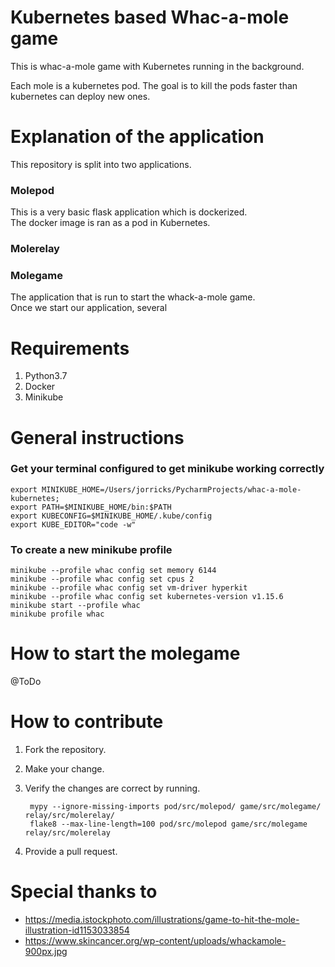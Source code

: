 # Kubernetes based Whac-a-mole game
This is whac-a-mole game with Kubernetes running in the background. 

Each mole is a kubernetes pod. 
The goal is to kill the pods faster than kubernetes can deploy new ones.

# Explanation of the application
This repository is split into two applications.

### Molepod
This is a very basic flask application which is dockerized.\
The docker image is ran as a pod in Kubernetes.

### Molerelay


### Molegame
The application that is run to start the whack-a-mole game.\
Once we start our application, several 

# Requirements
1. Python3.7
2. Docker
3. Minikube

# General instructions
### Get your terminal configured to get minikube working correctly
    
    export MINIKUBE_HOME=/Users/jorricks/PycharmProjects/whac-a-mole-kubernetes;
    export PATH=$MINIKUBE_HOME/bin:$PATH
    export KUBECONFIG=$MINIKUBE_HOME/.kube/config
    export KUBE_EDITOR="code -w"
    
### To create a new minikube profile
    minikube --profile whac config set memory 6144
    minikube --profile whac config set cpus 2
    minikube --profile whac config set vm-driver hyperkit
    minikube --profile whac config set kubernetes-version v1.15.6
    minikube start --profile whac
    minikube profile whac

# How to start the molegame
@ToDo


# How to contribute
1. Fork the repository. 
2. Make your change.
3. Verify the changes are correct by running.

        mypy --ignore-missing-imports pod/src/molepod/ game/src/molegame/ relay/src/molerelay/
        flake8 --max-line-length=100 pod/src/molepod game/src/molegame relay/src/molerelay
        
4. Provide a pull request.

# Special thanks to
- https://media.istockphoto.com/illustrations/game-to-hit-the-mole-illustration-id1153033854
- https://www.skincancer.org/wp-content/uploads/whackamole-900px.jpg